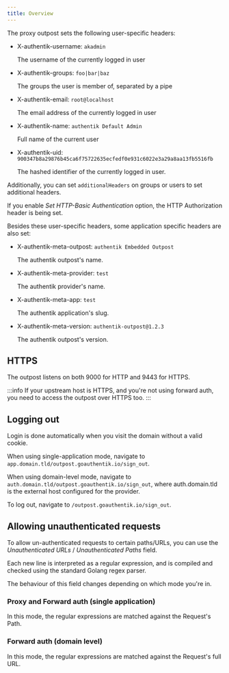 ```yaml
---
title: Overview
---
```


The proxy outpost sets the following user-specific headers:

- X-authentik-username: `akadmin`

    The username of the currently logged in user

- X-authentik-groups: `foo|bar|baz`

    The groups the user is member of, separated by a pipe

- X-authentik-email: `root@localhost`

    The email address of the currently logged in user

- X-authentik-name: `authentik Default Admin`

    Full name of the current user

- X-authentik-uid: `900347b8a29876b45ca6f75722635ecfedf0e931c6022e3a29a8aa13fb5516fb`

    The hashed identifier of the currently logged in user.

Additionally, you can set `additionalHeaders` on groups or users to set additional headers.

If you enable *Set HTTP-Basic Authentication* option, the HTTP Authorization header is being set.

Besides these user-specific headers, some application specific headers are also set:

- X-authentik-meta-outpost: `authentik Embedded Outpost`

    The authentik outpost's name.

- X-authentik-meta-provider: `test`

    The authentik provider's name.

- X-authentik-meta-app: `test`

    The authentik application's slug.

- X-authentik-meta-version: `authentik-outpost@1.2.3`

    The authentik outpost's version.

## HTTPS

The outpost listens on both 9000 for HTTP and 9443 for HTTPS.

:::info
If your upstream host is HTTPS, and you're not using forward auth, you need to access the outpost over HTTPS too.
:::

## Logging out

Login is done automatically when you visit the domain without a valid cookie.

When using single-application mode, navigate to `app.domain.tld/outpost.goauthentik.io/sign_out`.

When using domain-level mode, navigate to `auth.domain.tld/outpost.goauthentik.io/sign_out`, where auth.domain.tld is the external host configured for the provider.

To log out, navigate to `/outpost.goauthentik.io/sign_out`.

## Allowing unauthenticated requests

To allow un-authenticated requests to certain paths/URLs, you can use the *Unauthenticated URLs* / *Unauthenticated Paths* field.

Each new line is interpreted as a regular expression, and is compiled and checked using the standard Golang regex parser.

The behaviour of this field changes depending on which mode you're in.

### Proxy and Forward auth (single application)

In this mode, the regular expressions are matched against the Request's Path.

### Forward auth (domain level)

In this mode, the regular expressions are matched against the Request's full URL.
